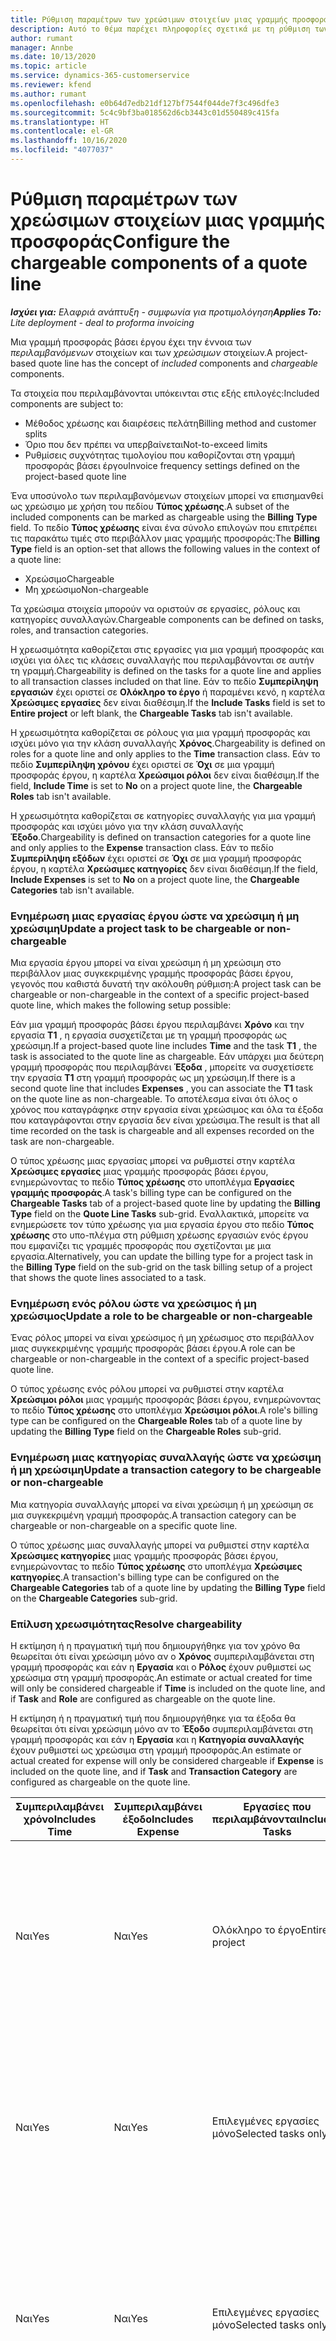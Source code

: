 ```yaml
---
title: Ρύθμιση παραμέτρων των χρεώσιμων στοιχείων μιας γραμμής προσφοράς
description: Αυτό το θέμα παρέχει πληροφορίες σχετικά με τη ρύθμιση των χρεώσιμων και μη χρεώσιμων στοιχείων σε μια γραμμή προσφοράς βάσει έργου.
author: rumant
manager: Annbe
ms.date: 10/13/2020
ms.topic: article
ms.service: dynamics-365-customerservice
ms.reviewer: kfend
ms.author: rumant
ms.openlocfilehash: e0b64d7edb21df127bf7544f044de7f3c496dfe3
ms.sourcegitcommit: 5c4c9bf3ba018562d6cb3443c01d550489c415fa
ms.translationtype: HT
ms.contentlocale: el-GR
ms.lasthandoff: 10/16/2020
ms.locfileid: "4077037"
---
```

# <a name="configure-the-chargeable-components-of-a-quote-line"></a><span data-ttu-id="9314d-103">Ρύθμιση παραμέτρων των χρεώσιμων στοιχείων μιας γραμμής προσφοράς</span><span class="sxs-lookup"><span data-stu-id="9314d-103">Configure the chargeable components of a quote line</span></span>

<span data-ttu-id="9314d-104">_**Ισχύει για:** Ελαφριά ανάπτυξη - συμφωνία για προτιμολόγηση_</span><span class="sxs-lookup"><span data-stu-id="9314d-104">_**Applies To:** Lite deployment - deal to proforma invoicing_</span></span>

<span data-ttu-id="9314d-105">Μια γραμμή προσφοράς βάσει έργου έχει την έννοια των *περιλαμβανόμενων* στοιχείων και των *χρεώσιμων* στοιχείων.</span><span class="sxs-lookup"><span data-stu-id="9314d-105">A project-based quote line has the concept of *included* components and *chargeable* components.</span></span>

<span data-ttu-id="9314d-106">Τα στοιχεία που περιλαμβάνονται υπόκεινται στις εξής επιλογές:</span><span class="sxs-lookup"><span data-stu-id="9314d-106">Included components are subject to:</span></span>

  - <span data-ttu-id="9314d-107">Μέθοδος χρέωσης και διαιρέσεις πελάτη</span><span class="sxs-lookup"><span data-stu-id="9314d-107">Billing method and customer splits</span></span>
  - <span data-ttu-id="9314d-108">Όριο που δεν πρέπει να υπερβαίνεται</span><span class="sxs-lookup"><span data-stu-id="9314d-108">Not-to-exceed limits</span></span> 
  - <span data-ttu-id="9314d-109">Ρυθμίσεις συχνότητας τιμολογίου που καθορίζονται στη γραμμή προσφοράς βάσει έργου</span><span class="sxs-lookup"><span data-stu-id="9314d-109">Invoice frequency settings defined on the project-based quote line</span></span>

<span data-ttu-id="9314d-110">Ένα υποσύνολο των περιλαμβανόμενων στοιχείων μπορεί να επισημανθεί ως χρεώσιμο με χρήση του πεδίου **Τύπος χρέωσης**.</span><span class="sxs-lookup"><span data-stu-id="9314d-110">A subset of the included components can be marked as chargeable using the **Billing Type** field.</span></span> <span data-ttu-id="9314d-111">Το πεδίο **Τύπος χρέωσης** είναι ένα σύνολο επιλογών που επιτρέπει τις παρακάτω τιμές στο περιβάλλον μιας γραμμής προσφοράς:</span><span class="sxs-lookup"><span data-stu-id="9314d-111">The **Billing Type** field is an option-set that allows the following values in the context of a quote line:</span></span>

  - <span data-ttu-id="9314d-112">Χρεώσιμο</span><span class="sxs-lookup"><span data-stu-id="9314d-112">Chargeable</span></span>
  - <span data-ttu-id="9314d-113">Μη χρεώσιμο</span><span class="sxs-lookup"><span data-stu-id="9314d-113">Non-chargeable</span></span>

<span data-ttu-id="9314d-114">Τα χρεώσιμα στοιχεία μπορούν να οριστούν σε εργασίες, ρόλους και κατηγορίες συναλλαγών.</span><span class="sxs-lookup"><span data-stu-id="9314d-114">Chargeable components can be defined on tasks, roles, and transaction categories.</span></span>

<span data-ttu-id="9314d-115">Η χρεωσιμότητα καθορίζεται στις εργασίες για μια γραμμή προσφοράς και ισχύει για όλες τις κλάσεις συναλλαγής που περιλαμβάνονται σε αυτήν τη γραμμή.</span><span class="sxs-lookup"><span data-stu-id="9314d-115">Chargeability is defined on the tasks for a quote line and applies to all transaction classes included on that line.</span></span> <span data-ttu-id="9314d-116">Εάν το πεδίο **Συμπερίληψη εργασιών** έχει οριστεί σε **Ολόκληρο το έργο** ή παραμένει κενό, η καρτέλα **Χρεώσιμες εργασίες** δεν είναι διαθέσιμη.</span><span class="sxs-lookup"><span data-stu-id="9314d-116">If the **Include Tasks** field is set to **Entire project** or left blank, the **Chargeable Tasks** tab isn't available.</span></span>

<span data-ttu-id="9314d-117">Η χρεωσιμότητα καθορίζεται σε ρόλους για μια γραμμή προσφοράς και ισχύει μόνο για την κλάση συναλλαγής **Χρόνος**.</span><span class="sxs-lookup"><span data-stu-id="9314d-117">Chargeability is defined on roles for a quote line and only applies to the **Time** transaction class.</span></span> <span data-ttu-id="9314d-118">Εάν το πεδίο **Συμπερίληψη χρόνου** έχει οριστεί σε **Όχι** σε μια γραμμή προσφοράς έργου, η καρτέλα **Χρεώσιμοι ρόλοι** δεν είναι διαθέσιμη.</span><span class="sxs-lookup"><span data-stu-id="9314d-118">If the field, **Include Time** is set to **No** on a project quote line, the **Chargeable Roles** tab isn't available.</span></span>

<span data-ttu-id="9314d-119">Η χρεωσιμότητα καθορίζεται σε κατηγορίες συναλλαγής για μια γραμμή προσφοράς και ισχύει μόνο για την κλάση συναλλαγής **Έξοδο**.</span><span class="sxs-lookup"><span data-stu-id="9314d-119">Chargeability is defined on transaction categories for a  quote line and only applies to the **Expense** transaction class.</span></span> <span data-ttu-id="9314d-120">Εάν το πεδίο **Συμπερίληψη εξόδων** έχει οριστεί σε **Όχι** σε μια γραμμή προσφοράς έργου, η καρτέλα **Χρεώσιμες κατηγορίες** δεν είναι διαθέσιμη.</span><span class="sxs-lookup"><span data-stu-id="9314d-120">If the field, **Include Expenses** is set to **No** on a project quote line, the **Chargeable Categories** tab isn't available.</span></span>

### <a name="update-a-project-task-to-be-chargeable-or-non-chargeable"></a><span data-ttu-id="9314d-121">Ενημέρωση μιας εργασίας έργου ώστε να χρεώσιμη ή μη χρεώσιμη</span><span class="sxs-lookup"><span data-stu-id="9314d-121">Update a project task to be chargeable or non-chargeable</span></span>

<span data-ttu-id="9314d-122">Μια εργασία έργου μπορεί να είναι χρεώσιμη ή μη χρεώσιμη στο περιβάλλον μιας συγκεκριμένης γραμμής προσφοράς βάσει έργου, γεγονός που καθιστά δυνατή την ακόλουθη ρύθμιση:</span><span class="sxs-lookup"><span data-stu-id="9314d-122">A project task can be chargeable or non-chargeable in the context of a specific project-based quote line, which makes the following setup possible:</span></span>

<span data-ttu-id="9314d-123">Εάν μια γραμμή προσφοράς βάσει έργου περιλαμβάνει **Χρόνο** και την εργασία **Τ1** , η εργασία συσχετίζεται με τη γραμμή προσφοράς ως χρεώσιμη.</span><span class="sxs-lookup"><span data-stu-id="9314d-123">If a project-based quote line includes **Time** and the task **T1** , the task is associated to the quote line as chargeable.</span></span> <span data-ttu-id="9314d-124">Εάν υπάρχει μια δεύτερη γραμμή προσφοράς που περιλαμβάνει **Έξοδα** , μπορείτε να συσχετίσετε την εργασία **Τ1** στη γραμμή προσφοράς ως μη χρεώσιμη.</span><span class="sxs-lookup"><span data-stu-id="9314d-124">If there is a second quote line that includes **Expenses** , you can associate the **T1** task on the quote line as non-chargeable.</span></span> <span data-ttu-id="9314d-125">Το αποτέλεσμα είναι ότι όλος ο χρόνος που καταγράφηκε στην εργασία είναι χρεώσιμος και όλα τα έξοδα που καταγράφονται στην εργασία δεν είναι χρεώσιμα.</span><span class="sxs-lookup"><span data-stu-id="9314d-125">The result is that all time recorded on the task is chargeable and all expenses recorded on the task are non-chargeable.</span></span>

<span data-ttu-id="9314d-126">Ο τύπος χρέωσης μιας εργασίας μπορεί να ρυθμιστεί στην καρτέλα **Χρεώσιμες εργασίες** μιας γραμμής προσφοράς βάσει έργου, ενημερώνοντας το πεδίο **Τύπος χρέωσης** στο υποπλέγμα **Εργασίες γραμμής προσφοράς**.</span><span class="sxs-lookup"><span data-stu-id="9314d-126">A task's billing type can be configured on the **Chargeable Tasks** tab of a project-based quote line by updating the **Billing Type** field on the **Quote Line Tasks** sub-grid.</span></span> <span data-ttu-id="9314d-127">Εναλλακτικά, μπορείτε να ενημερώσετε τον τύπο χρέωσης για μια εργασία έργου στο πεδίο **Τύπος χρέωσης** στο υπο-πλέγμα στη ρύθμιση χρέωσης εργασιών ενός έργου που εμφανίζει τις γραμμές προσφοράς που σχετίζονται με μια εργασία.</span><span class="sxs-lookup"><span data-stu-id="9314d-127">Alternatively, you can update the billing type for a project task in the **Billing Type** field on the sub-grid on the task billing setup of a project that shows the quote lines associated to a task.</span></span>

### <a name="update-a-role-to-be-chargeable-or-non-chargeable"></a><span data-ttu-id="9314d-128">Ενημέρωση ενός ρόλου ώστε να χρεώσιμος ή μη χρεώσιμος</span><span class="sxs-lookup"><span data-stu-id="9314d-128">Update a role to be chargeable or non-chargeable</span></span>

<span data-ttu-id="9314d-129">Ένας ρόλος μπορεί να είναι χρεώσιμος ή μη χρέωσιμος στο περιβάλλον μιας συγκεκριμένης γραμμής προσφοράς βάσει έργου.</span><span class="sxs-lookup"><span data-stu-id="9314d-129">A role can be chargeable or non-chargeable in the context of a specific project-based quote line.</span></span>

<span data-ttu-id="9314d-130">Ο τύπος χρέωσης ενός ρόλου μπορεί να ρυθμιστεί στην καρτέλα **Χρεώσιμοι ρόλοι** μιας γραμμής προσφοράς βάσει έργου, ενημερώνοντας το πεδίο **Τύπος χρέωσης** στο υποπλέγμα **Χρεώσιμοι ρόλοι**.</span><span class="sxs-lookup"><span data-stu-id="9314d-130">A role's billing type can be configured on the **Chargeable Roles** tab of a quote line by updating the **Billing Type** field on the **Chargeable Roles** sub-grid.</span></span>

### <a name="update-a-transaction-category-to-be-chargeable-or-non-chargeable"></a><span data-ttu-id="9314d-131">Ενημέρωση μιας κατηγορίας συναλλαγής ώστε να χρεώσιμη ή μη χρεώσιμη</span><span class="sxs-lookup"><span data-stu-id="9314d-131">Update a transaction category to be chargeable or non-chargeable</span></span>

<span data-ttu-id="9314d-132">Μια κατηγορία συναλλαγής μπορεί να είναι χρεώσιμη ή μη χρεώσιμη σε μια συγκεκριμένη γραμμή προσφοράς.</span><span class="sxs-lookup"><span data-stu-id="9314d-132">A transaction category can be chargeable or non-chargeable on a specific quote line.</span></span>

<span data-ttu-id="9314d-133">Ο τύπος χρέωσης μιας συναλλαγής μπορεί να ρυθμιστεί στην καρτέλα **Χρεώσιμες κατηγορίες** μιας γραμμής προσφοράς βάσει έργου, ενημερώνοντας το πεδίο **Τύπος χρέωσης** στο υποπλέγμα **Χρεώσιμες κατηγορίες**.</span><span class="sxs-lookup"><span data-stu-id="9314d-133">A transaction's billing type can be configured on the **Chargeable Categories** tab of a quote line by updating the **Billing Type** field on the **Chargeable Categories** sub-grid.</span></span>

### <a name="resolve-chargeability"></a><span data-ttu-id="9314d-134">Επίλυση χρεωσιμότητας</span><span class="sxs-lookup"><span data-stu-id="9314d-134">Resolve chargeability</span></span>
<span data-ttu-id="9314d-135">Η εκτίμηση ή η πραγματική τιμή που δημιουργήθηκε για τον χρόνο θα θεωρείται ότι είναι χρεώσιμη μόνο αν ο **Χρόνος** συμπεριλαμβάνεται στη γραμμή προσφοράς και εάν η **Εργασία** και ο **Ρόλος** έχουν ρυθμιστεί ως χρεώσιμα στη γραμμή προσφοράς.</span><span class="sxs-lookup"><span data-stu-id="9314d-135">An estimate or actual created for time will only be considered chargeable if **Time** is included on the quote line, and if **Task** and **Role** are configured as chargeable on the quote line.</span></span>

<span data-ttu-id="9314d-136">Η εκτίμηση ή η πραγματική τιμή που δημιουργήθηκε για τα έξοδα θα θεωρείται ότι είναι χρεώσιμη μόνο αν το **Έξοδο** συμπεριλαμβάνεται στη γραμμή προσφοράς και εάν η **Εργασία** και η **Κατηγορία συναλλαγής** έχουν ρυθμιστεί ως χρεώσιμα στη γραμμή προσφοράς.</span><span class="sxs-lookup"><span data-stu-id="9314d-136">An estimate or actual created for expense will only be considered chargeable if **Expense** is included on the quote line, and if **Task** and **Transaction Category** are configured as chargeable on the quote line.</span></span>

| <span data-ttu-id="9314d-137">Συμπεριλαμβάνει χρόνο</span><span class="sxs-lookup"><span data-stu-id="9314d-137">Includes Time</span></span> | <span data-ttu-id="9314d-138">Συμπεριλαμβάνει έξοδο</span><span class="sxs-lookup"><span data-stu-id="9314d-138">Includes Expense</span></span> | <span data-ttu-id="9314d-139">Εργασίες που περιλαμβάνονται</span><span class="sxs-lookup"><span data-stu-id="9314d-139">Included Tasks</span></span> | <span data-ttu-id="9314d-140">Ρόλος</span><span class="sxs-lookup"><span data-stu-id="9314d-140">Role</span></span> | <span data-ttu-id="9314d-141">Κατηγορία</span><span class="sxs-lookup"><span data-stu-id="9314d-141">Category</span></span> | <span data-ttu-id="9314d-142">Κλείσιμο εργασίας</span><span class="sxs-lookup"><span data-stu-id="9314d-142">Task</span></span> | <span data-ttu-id="9314d-143">Χρέωση</span><span class="sxs-lookup"><span data-stu-id="9314d-143">Billing</span></span> |
| --- | --- | --- | --- | --- | --- | --- |
| <span data-ttu-id="9314d-144">Ναι</span><span class="sxs-lookup"><span data-stu-id="9314d-144">Yes</span></span> | <span data-ttu-id="9314d-145">Ναι</span><span class="sxs-lookup"><span data-stu-id="9314d-145">Yes</span></span> | <span data-ttu-id="9314d-146">Ολόκληρο το έργο</span><span class="sxs-lookup"><span data-stu-id="9314d-146">Entire project</span></span> | <span data-ttu-id="9314d-147">Χρεώσιμο</span><span class="sxs-lookup"><span data-stu-id="9314d-147">Chargeable</span></span> | <span data-ttu-id="9314d-148">Χρεώσιμο</span><span class="sxs-lookup"><span data-stu-id="9314d-148">Chargeable</span></span> | <span data-ttu-id="9314d-149">Δεν μπορεί να οριστεί</span><span class="sxs-lookup"><span data-stu-id="9314d-149">Can't be set</span></span> | <span data-ttu-id="9314d-150">Τιμολόγηση σε ένα πραγματικό χρόνο: Χρεώσιμο</span><span class="sxs-lookup"><span data-stu-id="9314d-150">Billing on a time actual: Chargeable</span></span> </br><span data-ttu-id="9314d-151">Τύπος χρέωσης με πραγματική δαπάνη: Χρεώσιμο</span><span class="sxs-lookup"><span data-stu-id="9314d-151">Billing type on expense actual: Chargeable</span></span> |
| <span data-ttu-id="9314d-152">Ναι</span><span class="sxs-lookup"><span data-stu-id="9314d-152">Yes</span></span> | <span data-ttu-id="9314d-153">Ναι</span><span class="sxs-lookup"><span data-stu-id="9314d-153">Yes</span></span> | <span data-ttu-id="9314d-154">Επιλεγμένες εργασίες μόνο</span><span class="sxs-lookup"><span data-stu-id="9314d-154">Selected tasks only</span></span> | <span data-ttu-id="9314d-155">Χρεώσιμο</span><span class="sxs-lookup"><span data-stu-id="9314d-155">Chargeable</span></span> | <span data-ttu-id="9314d-156">Χρεώσιμο</span><span class="sxs-lookup"><span data-stu-id="9314d-156">Chargeable</span></span> | <span data-ttu-id="9314d-157">Χρεώσιμο</span><span class="sxs-lookup"><span data-stu-id="9314d-157">Chargeable</span></span> | <span data-ttu-id="9314d-158">Τιμολόγηση σε ένα πραγματικό χρόνο: Χρεώσιμο</span><span class="sxs-lookup"><span data-stu-id="9314d-158">Billing on a time actual: Chargeable</span></span></br><span data-ttu-id="9314d-159">Τύπος χρέωσης με πραγματική δαπάνη: Χρεώσιμο</span><span class="sxs-lookup"><span data-stu-id="9314d-159">Billing type on expense actual: Chargeable</span></span> |
| <span data-ttu-id="9314d-160">Ναι</span><span class="sxs-lookup"><span data-stu-id="9314d-160">Yes</span></span> | <span data-ttu-id="9314d-161">Ναι</span><span class="sxs-lookup"><span data-stu-id="9314d-161">Yes</span></span> | <span data-ttu-id="9314d-162">Επιλεγμένες εργασίες μόνο</span><span class="sxs-lookup"><span data-stu-id="9314d-162">Selected tasks only</span></span> | <span data-ttu-id="9314d-163">Μη χρεώσιμο</span><span class="sxs-lookup"><span data-stu-id="9314d-163">Non-chargeable</span></span> | <span data-ttu-id="9314d-164">Χρεώσιμο</span><span class="sxs-lookup"><span data-stu-id="9314d-164">Chargeable</span></span> | <span data-ttu-id="9314d-165">Χρεώσιμο</span><span class="sxs-lookup"><span data-stu-id="9314d-165">Chargeable</span></span> | <span data-ttu-id="9314d-166">Τιμολόγηση σε ένα πραγματικό χρόνο: Μη χρεώσιμο</span><span class="sxs-lookup"><span data-stu-id="9314d-166">Billing on a time actual: Non-Chargeable</span></span></br><span data-ttu-id="9314d-167">Τύπος χρέωσης με πραγματική δαπάνη: Χρεώσιμο</span><span class="sxs-lookup"><span data-stu-id="9314d-167">Billing type on expense actual: Chargeable</span></span> |
| <span data-ttu-id="9314d-168">Ναι</span><span class="sxs-lookup"><span data-stu-id="9314d-168">Yes</span></span> | <span data-ttu-id="9314d-169">Ναι</span><span class="sxs-lookup"><span data-stu-id="9314d-169">Yes</span></span> | <span data-ttu-id="9314d-170">Επιλεγμένες εργασίες μόνο</span><span class="sxs-lookup"><span data-stu-id="9314d-170">Selected tasks only</span></span> | <span data-ttu-id="9314d-171">Χρεώσιμο</span><span class="sxs-lookup"><span data-stu-id="9314d-171">Chargeable</span></span> | <span data-ttu-id="9314d-172">Χρεώσιμο</span><span class="sxs-lookup"><span data-stu-id="9314d-172">Chargeable</span></span> | <span data-ttu-id="9314d-173">Μη χρεώσιμο</span><span class="sxs-lookup"><span data-stu-id="9314d-173">Non-Chargeable</span></span> | <span data-ttu-id="9314d-174">Τιμολόγηση σε ένα πραγματικό χρόνο: Μη χρεώσιμο</span><span class="sxs-lookup"><span data-stu-id="9314d-174">Billing on a time actual: Non-Chargeable</span></span></br> <span data-ttu-id="9314d-175">Τύπος χρέωσης με πραγματική δαπάνη: Μη χρεώσιμο</span><span class="sxs-lookup"><span data-stu-id="9314d-175">Billing type on expense actual: Non-Chargeable</span></span> |
| <span data-ttu-id="9314d-176">Ναι</span><span class="sxs-lookup"><span data-stu-id="9314d-176">Yes</span></span> | <span data-ttu-id="9314d-177">Ναι</span><span class="sxs-lookup"><span data-stu-id="9314d-177">Yes</span></span> | <span data-ttu-id="9314d-178">Επιλεγμένες εργασίες μόνο</span><span class="sxs-lookup"><span data-stu-id="9314d-178">Selected tasks only</span></span> | <span data-ttu-id="9314d-179">Μη χρεώσιμο</span><span class="sxs-lookup"><span data-stu-id="9314d-179">Non-Chargeable</span></span> | <span data-ttu-id="9314d-180">Χρεώσιμο</span><span class="sxs-lookup"><span data-stu-id="9314d-180">Chargeable</span></span> | <span data-ttu-id="9314d-181">Μη χρεώσιμο</span><span class="sxs-lookup"><span data-stu-id="9314d-181">Non- Chargeable</span></span> | <span data-ttu-id="9314d-182">Τιμολόγηση σε ένα πραγματικό χρόνο: Μη χρεώσιμο</span><span class="sxs-lookup"><span data-stu-id="9314d-182">Billing on a time actual: Non-Chargeable</span></span></br> <span data-ttu-id="9314d-183">Τύπος χρέωσης με πραγματική δαπάνη: Μη χρεώσιμο</span><span class="sxs-lookup"><span data-stu-id="9314d-183">Billing type on expense actual: Non-Chargeable</span></span> |
| <span data-ttu-id="9314d-184">Ναι</span><span class="sxs-lookup"><span data-stu-id="9314d-184">Yes</span></span> | <span data-ttu-id="9314d-185">Ναι</span><span class="sxs-lookup"><span data-stu-id="9314d-185">Yes</span></span> | <span data-ttu-id="9314d-186">Επιλεγμένες εργασίες μόνο</span><span class="sxs-lookup"><span data-stu-id="9314d-186">Selected tasks only</span></span> | <span data-ttu-id="9314d-187">Μη χρεώσιμο</span><span class="sxs-lookup"><span data-stu-id="9314d-187">Non-Chargeable</span></span> | <span data-ttu-id="9314d-188">Μη χρεώσιμο</span><span class="sxs-lookup"><span data-stu-id="9314d-188">Non-Chargeable</span></span> | <span data-ttu-id="9314d-189">Χρεώσιμο</span><span class="sxs-lookup"><span data-stu-id="9314d-189">Chargeable</span></span> | <span data-ttu-id="9314d-190">Τιμολόγηση σε ένα πραγματικό χρόνο: Μη χρεώσιμο</span><span class="sxs-lookup"><span data-stu-id="9314d-190">Billing on a time actual: Non-Chargeable</span></span></br> <span data-ttu-id="9314d-191">Τύπος χρέωσης με πραγματική δαπάνη: Μη χρεώσιμο</span><span class="sxs-lookup"><span data-stu-id="9314d-191">Billing type on expense actual: Non-Chargeable</span></span> |
| <span data-ttu-id="9314d-192">No</span><span class="sxs-lookup"><span data-stu-id="9314d-192">No</span></span> | <span data-ttu-id="9314d-193">Ναι</span><span class="sxs-lookup"><span data-stu-id="9314d-193">Yes</span></span> | <span data-ttu-id="9314d-194">Ολόκληρο το έργο</span><span class="sxs-lookup"><span data-stu-id="9314d-194">Entire project</span></span> | <span data-ttu-id="9314d-195">Δεν μπορεί να οριστεί</span><span class="sxs-lookup"><span data-stu-id="9314d-195">Can't be set</span></span> | <span data-ttu-id="9314d-196">Χρεώσιμο</span><span class="sxs-lookup"><span data-stu-id="9314d-196">Chargeable</span></span> | <span data-ttu-id="9314d-197">Δεν μπορεί να οριστεί</span><span class="sxs-lookup"><span data-stu-id="9314d-197">Can't be set</span></span> | <span data-ttu-id="9314d-198">Τιμολόγηση σε ένα πραγματικό χρόνο: Μη διαθέσιμο</span><span class="sxs-lookup"><span data-stu-id="9314d-198">Billing on a time actual: Not available</span></span> </br><span data-ttu-id="9314d-199">Τύπος χρέωσης με πραγματική δαπάνη: Χρεώσιμο</span><span class="sxs-lookup"><span data-stu-id="9314d-199">Billing type on expense actual: Chargeable</span></span> |
| <span data-ttu-id="9314d-200">No</span><span class="sxs-lookup"><span data-stu-id="9314d-200">No</span></span> | <span data-ttu-id="9314d-201">Ναι</span><span class="sxs-lookup"><span data-stu-id="9314d-201">Yes</span></span> | <span data-ttu-id="9314d-202">Ολόκληρο το έργο</span><span class="sxs-lookup"><span data-stu-id="9314d-202">Entire project</span></span> | <span data-ttu-id="9314d-203">Δεν μπορεί να οριστεί</span><span class="sxs-lookup"><span data-stu-id="9314d-203">Can't be set</span></span> | <span data-ttu-id="9314d-204">Μη χρεώσιμο</span><span class="sxs-lookup"><span data-stu-id="9314d-204">Non-chargeable</span></span> | <span data-ttu-id="9314d-205">Δεν μπορεί να οριστεί</span><span class="sxs-lookup"><span data-stu-id="9314d-205">Can't be set</span></span> | <span data-ttu-id="9314d-206">Τιμολόγηση σε ένα πραγματικό χρόνο: Μη διαθέσιμο</span><span class="sxs-lookup"><span data-stu-id="9314d-206">Billing on a time actual: Not available</span></span> </br><span data-ttu-id="9314d-207">Τύπος χρέωσης με πραγματική δαπάνη: Μη χρεώσιμο</span><span class="sxs-lookup"><span data-stu-id="9314d-207">Billing type on expense actual: Non-chargeable</span></span> |
| <span data-ttu-id="9314d-208">Ναι</span><span class="sxs-lookup"><span data-stu-id="9314d-208">Yes</span></span> | <span data-ttu-id="9314d-209">No</span><span class="sxs-lookup"><span data-stu-id="9314d-209">No</span></span> | <span data-ttu-id="9314d-210">Ολόκληρο το έργο</span><span class="sxs-lookup"><span data-stu-id="9314d-210">Entire project</span></span> | <span data-ttu-id="9314d-211">Χρεώσιμο</span><span class="sxs-lookup"><span data-stu-id="9314d-211">Chargeable</span></span> | <span data-ttu-id="9314d-212">Δεν μπορεί να οριστεί</span><span class="sxs-lookup"><span data-stu-id="9314d-212">Can't be set</span></span> | <span data-ttu-id="9314d-213">Δεν μπορεί να οριστεί</span><span class="sxs-lookup"><span data-stu-id="9314d-213">Can't be set</span></span> | <span data-ttu-id="9314d-214">Τιμολόγηση σε ένα πραγματικό χρόνο: Χρεώσιμο</span><span class="sxs-lookup"><span data-stu-id="9314d-214">Billing on a time actual: Chargeable</span></span></br><span data-ttu-id="9314d-215">Τύπος χρέωσης με πραγματική δαπάνη: Μη διαθέσιμο</span><span class="sxs-lookup"><span data-stu-id="9314d-215">Billing type on expense actual: Not available</span></span> |
| <span data-ttu-id="9314d-216">Ναι</span><span class="sxs-lookup"><span data-stu-id="9314d-216">Yes</span></span> | <span data-ttu-id="9314d-217">No</span><span class="sxs-lookup"><span data-stu-id="9314d-217">No</span></span> | <span data-ttu-id="9314d-218">Ολόκληρο το έργο</span><span class="sxs-lookup"><span data-stu-id="9314d-218">Entire project</span></span> | <span data-ttu-id="9314d-219">Μη χρεώσιμο</span><span class="sxs-lookup"><span data-stu-id="9314d-219">Non-chargeable</span></span> | <span data-ttu-id="9314d-220">Δεν μπορεί να οριστεί</span><span class="sxs-lookup"><span data-stu-id="9314d-220">Can't be set</span></span> | <span data-ttu-id="9314d-221">Δεν μπορεί να οριστεί</span><span class="sxs-lookup"><span data-stu-id="9314d-221">Can't be set</span></span> | <span data-ttu-id="9314d-222">Τιμολόγηση σε ένα πραγματικό χρόνο: Μη χρεώσιμο</span><span class="sxs-lookup"><span data-stu-id="9314d-222">Billing on a time actual: Non-chargeable</span></span> </br><span data-ttu-id="9314d-223">Τύπος χρέωσης με πραγματική δαπάνη: Μη διαθέσιμο</span><span class="sxs-lookup"><span data-stu-id="9314d-223">Billing type on expense actual: Not available</span></span> |
